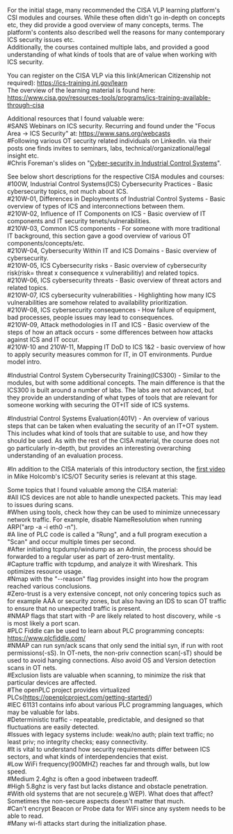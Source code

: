 For the initial stage, many recommended the CISA VLP learning platform's CSI modules and courses. While these often didn't go in-depth on concepts etc, 
they did provide a good overview of many concepts, terms. The platform's contents also described well the reasons for many contemporary ICS security issues etc.  
Additionally, the courses contained multiple labs, and provided a good understanding of what kinds of tools that are of value when working with ICS security.  
  
You can register on the CISA VLP via this link(American Citizenship not required): https://ics-training.inl.gov/learn  
The overview of the learning material is found here: https://www.cisa.gov/resources-tools/programs/ics-training-available-through-cisa  

Additional resources that I found valuable were:  
#SANS Webinars on ICS security. Recurring and found under the "Focus Area -> ICS Security" at: https://www.sans.org/webcasts  
#Following various OT security related individuals on LinkedIn. via their posts one finds invites to seminars, labs, technical/organizational/legal insight etc.  
#Chris Foreman's slides on "[Cyber-security in Industrial Control Systems](https://engineering.purdue.edu/VAAMI/ICS-modules.pdf)".  

See below short descriptions for the respective CISA modules and courses:  
#100W, Industrial Control Systems(ICS) Cybersecurity Practices - Basic cybersecurity topics, not much about ICS.  
#210W-01, Differences in Deployments of Industrial Control Systems - Basic overview of types of ICS and interconnections between them.  
#210W-02, Influence of IT Components on ICS - Basic overview of IT components and IT security tenets/vulnerabilities.  
#210W-03, Common ICS components - For someone with more traditional IT background, this section gave a good overview of various OT components/concepts/etc.  
#210W-04, Cybersecurity Within IT and ICS Domains - Basic overview of cybersecurity.  
#210W-05, ICS Cybersecurity risks - Basic overview of cybersecurity risk(risk= threat x consequence x vulnerabilitiy) and related topics.  
#210W-06, ICS cybersecurity threats - Basic overview of threat actors and related topics.  
#210W-07, ICS cybersecurity vulnerabilities - Highlighting how many ICS vulnerabilities are somehow related to availability prioritization.  
#210W-08, ICS cybersecurity consequences - How failure of equipment, bad processes, people issues may lead to consequences.  
#210W-09, Attack methodologies in IT and ICS - Basic overview of the steps of how an attack occurs - some differences between how attacks against ICS and IT occur.  
#210W-10 and 210W-11, Mapping IT DoD to ICS 1&2 - basic overview of how to apply security measures common for IT, in OT environments. Purdue model intro.   


#Industrial Control System Cybersecurity Training(ICS300) - Similar to the modules, but with some additional concepts. The main difference is that the ICS300 is built around a number of labs. The labs are not advanced, but they provide an understanding of what types of tools that are relevant for someone working with securing the OT+IT side of ICS systems.  

#Industrial Control Systems Evaluation(401V) - An overview of various steps that can be taken when evaluating the security of an IT+OT system. This includes what kind of tools that are suitable to use, and how they should be used. As with the rest of the CISA material, the course does not go particularly in-depth, but provides an interesting overarching understanding of an evaluation process.  

#In addition to the CISA materials of this introductory section, the [first video](https://www.youtube.com/watch?v=CCIrntyqe64&list=PLOSJSv0hbPZAlINIh1HcB0L8AZcSPc80g) in Mike Holcomb's ICS/OT Security series is relevant at this stage. 

Some topics that I found valuable among the CISA material:  
#All ICS devices are not able to handle unexpected packets. This may lead to issues during scans.  
#When using tools, check how they can be used to minimize unnecessary network traffic. For example, disable NameResolution when running ARP("arp -a -i eth0 -n").  
#A line of PLC code is called a "Rung", and a full program execution a "Scan" and occur multiple times per second.  
#After initiating tcpdump/windump as an Admin, the process should be forwarded to a regular user as part of zero-trust mentality.  
#Capture traffic with tcpdump, and analyze it with Wireshark. This optimizes resource usage.  
#Nmap with the "--reason" flag provides insight into how the program reached various conclusions.  
#Zero-trust is a very extensive concept, not only concering topics such as for example AAA or security zones, but also having an IDS to scan OT traffic to ensure that no unexpected traffic is present.  
#NMAP flags that start with -P are likely related to host discovery, while -s is most likely a port scan.  
#PLC Fiddle can be used to learn about PLC programming concepts: https://www.plcfiddle.com/  
#NMAP can run syn/ack scans that only send the initial syn, if run with root permissions(-sS). In OT-nets, the non-priv connection scan(-sT) should be used to avoid hanging connections. Also avoid OS and Version detection scans in OT nets.  
#Exclusion lists are valuable when scanning, to minimize the risk that particular devices are affected.  
#The openPLC project provides virtualized PLCs(https://openplcproject.com/getting-started/)  
#IEC 61131 contains info about various PLC programming languages, which may be valuable for labs.  
#Deterministic traffic - repeatable, predictable, and designed so that fluctuations are easily detected.  
#Issues with legacy systems include: weak/no auth; plain text traffic; no least priv; no integrity checks; easy connectivity.  
#It is vital to understand how security requirements differ between ICS sectors, and what kinds of interdependencies that exist.  
#Low WiFi frequency(900MHZ) reaches far and through walls, but low speed.  
#Medium 2.4ghz is often a good inbetween tradeoff.  
#High 5.8ghz is very fast but lacks distance and obstacle penetration.  
#With old systems that are not secure(e.g WEP). What does that affect? Sometimes the non-secure aspects doesn't matter that much.  
#Can't encrypt Beacon or Probe data for WiFi since any system needs to be able to read.  
#Many wi-fi attacks start during the initialization phase.  
